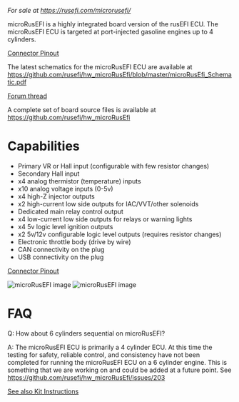 *For sale at https://rusefi.com/microrusefi/*


microRusEFI is a highly integrated board version of the rusEFI ECU. The microRusEFI ECU is targeted at port-injected
gasoline engines up to 4 cylinders. 

[Connector Pinout](Hardware-microRusEFI-wiring)

The latest schematics for the microRusEFI ECU are available at https://github.com/rusefi/hw_microRusEfi/blob/master/microRusEfi_Schematic.pdf

[Forum thread](https://rusefi.com/forum/viewtopic.php?f=4&t=1538)

A complete set of board source files is available at https://github.com/rusefi/hw_microRusEfi

# Capabilities
* Primary VR or Hall input (configurable with few resistor changes)
* Secondary Hall input
* x4 analog thermistor (temperature) inputs
* x10 analog voltage inputs (0-5v)
* x4 high-Z injector outputs
* x2 high-current low side outputs for IAC/VVT/other solenoids
* Dedicated main relay control output 
* x4 low-current low side outputs for relays or warning lights 
* x4 5v logic level ignition outputs
* x2 5v/12v configurable logic level outputs (requires resistor changes)
* Electronic throttle body (drive by wire)
* CAN connectivity on the plug
* USB connectivity on the plug 

[Connector Pinout](Hardware-microRusEFI-wiring)


![microRusEFI image](https://user-images.githubusercontent.com/5051341/80747087-806e9d00-8ae8-11ea-983e-330dfc6e3015.jpg)
![microRusEFI image](https://user-images.githubusercontent.com/5051341/80747096-849aba80-8ae8-11ea-862c-d124ef75f06a.jpg)

# FAQ

Q: How about 6 cylinders sequential on microRusEFI?

A: The microRusEFI ECU is primarily a 4 cylinder ECU. At this time the testing for safety, reliable control, and consistency have not been completed for running the microRusEFI ECU on a 6 cylinder engine. This is something that we are working on and could be added at a future point.
See https://github.com/rusefi/hw_microRusEfi/issues/203 

[See also Kit Instructions](Hardware-microRusEFI-kit-instructions)